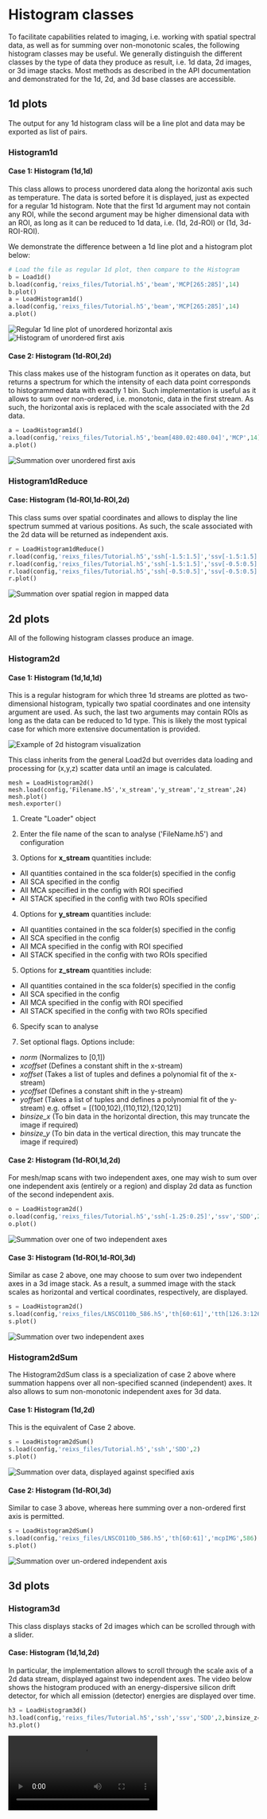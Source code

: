 # Histogram classes

To facilitate capabilities related to imaging, i.e. working with spatial spectral data, as well as for summing over non-monotonic scales, the following histogram classes may be useful. We generally distinguish the different classes by the type of data they produce as result, i.e. 1d data, 2d images, or 3d image stacks.  Most methods as described in the API documentation and demonstrated for the 1d, 2d, and 3d base classes are accessible. 

## 1d plots

The output for any 1d histogram class will be a line plot and data may be exported as list of pairs.

### Histogram1d
#### Case 1: Histogram (1d,1d)
This class allows to process unordered data along the horizontal axis such as temperature. The data is sorted before it is displayed, just as expected for a regular 1d histogram. Note that the first 1d argument may not contain any ROI, while the second argument may be higher dimensional data with an ROI, as long as it can be reduced to 1d data, i.e. (1d, 2d-ROI) or (1d, 3d-ROI-ROI).

We demonstrate the difference between a 1d line plot and a histogram plot below:

```python
# Load the file as regular 1d plot, then compare to the Histogram
b = Load1d()
b.load(config,'reixs_files/Tutorial.h5','beam','MCP[265:285]',14)
b.plot()
a = LoadHistogram1d()
a.load(config,'reixs_files/Tutorial.h5','beam','MCP[265:285]',14)
a.plot()
```

![Regular 1d line plot of unordered horizontal axis](img/Load1d.png "Regular 1d line plot of unordered horizontal axis")
![Histogram of unordered first axis](img/Histogram1d.png "Histogram of unordered first axis")

#### Case 2: Histogram (1d-ROI,2d)
This class makes use of the histogram function as it operates on data, but returns a spectrum for which the intensity of each data point corresponds to histogrammed data with exactly 1 bin. Such implementation is useful as it allows to sum over non-ordered, i.e. monotonic, data in the first stream. As such, the horizontal axis is replaced with the scale associated with the 2d data.

```python
a = LoadHistogram1d()
a.load(config,'reixs_files/Tutorial.h5','beam[480.02:480.04]','MCP',14)
a.plot()
```

![Summation over unordered first axis](img/Histogram1dwithROI.png "Summation over unordered first axis")

### Histogram1dReduce
#### Case: Histogram (1d-ROI,1d-ROI,2d)
This class sums over spatial coordinates and allows to display the line spectrum summed at various positions. As such, the scale associated with the 2d data will be returned as independent axis.

```python
r = LoadHistogram1dReduce()
r.load(config,'reixs_files/Tutorial.h5','ssh[-1.5:1.5]','ssv[-1.5:1.5]','SDD',2)
r.load(config,'reixs_files/Tutorial.h5','ssh[-1.5:1.5]','ssv[-0.5:0.5]','SDD',2)
r.load(config,'reixs_files/Tutorial.h5','ssh[-0.5:0.5]','ssv[-0.5:0.5]','SDD',2)
r.plot()
```

![Summation over spatial region in mapped data](img/Histogram1dReduce.png "Summation over spatial region in mapped data")

## 2d plots

All of the following histogram classes produce an image.

### Histogram2d
#### Case 1: Histogram (1d,1d,1d)
This is a regular histogram for which three 1d streams are plotted as two-dimensional histogram, typically two spatial coordinates and one intensity argument are used. As such, the last two arguments may contain ROIs as long as the data can be reduced to 1d type. This is likely the most typical case for which more extensive documentation is provided.

![Example of 2d histogram visualization](img/2d_histogram.png "Example of 2d histogram visualization")

This class inherits from the general Load2d but overrides data loading and processing for (x,y,z) scatter data until an image is calculated.

```
mesh = LoadHistogram2d()
mesh.load(config,'Filename.h5','x_stream','y_stream','z_stream',24)
mesh.plot()
mesh.exporter()
```

1. Create "Loader" object

2. Enter the file name of the scan to analyse ('FileName.h5') and configuration

3. Options for **x_stream** quantities include:
- All quantities contained in the sca folder(s) specified in the config
- All SCA specified in the config
- All MCA specified in the config with ROI specified
- All STACK specified in the config with two ROIs specified

4. Options for **y_stream** quantities include:
- All quantities contained in the sca folder(s) specified in the config
- All SCA specified in the config
- All MCA specified in the config with ROI specified
- All STACK specified in the config with two ROIs specified

5. Options for **z_stream** quantities include:
- All quantities contained in the sca folder(s) specified in the config
- All SCA specified in the config
- All MCA specified in the config with ROI specified
- All STACK specified in the config with two ROIs specified

6. Specify scan to analyse

7. Set optional flags. Options include:
- _norm_ (Normalizes to [0,1])
- _xcoffset_ (Defines a constant shift in the x-stream)
- _xoffset_ (Takes a list of tuples and defines a polynomial fit of the x-stream)
- _ycoffset_ (Defines a constant shift in the y-stream)
- _yoffset_ (Takes a list of tuples and defines a polynomial fit of the y-stream)
  e.g. offset = [(100,102),(110,112),(120,121)]
- _binsize_x_ (To bin data in the horizontal direction, this may truncate the image if required)
- _binsize_y_ (To bin data in the vertical direction, this may truncate the image if required)

#### Case 2: Histogram (1d-ROI,1d,2d)
For mesh/map scans with two independent axes, one may wish to sum over one independent axis (entirely or a region) and display 2d data as function of the second independent axis.

```python
o = LoadHistogram2d()
o.load(config,'reixs_files/Tutorial.h5','ssh[-1.25:0.25]','ssv','SDD',2,norm=False)
o.plot()
```

![Summation over one of two independent axes](img/Histogram2d-1ROI.png "Summation over one of two independent axes")

#### Case 3: Histogram (1d-ROI,1d-ROI,3d)
Similar as case 2 above, one may choose to sum over two independent axes in a 3d image stack. As a result, a summed image with the stack scales as horizontal and vertical coordinates, respectively, are displayed.

```python
s = LoadHistogram2d()
s.load(config,'reixs_files/LNSCO110b_586.h5','th[60:61]','tth[126.3:126.5]','mcpIMG',586)
s.plot()
```

![Summation over two independent axes](img/Histogram2d-2ROI.png "Summation over two independent axes")

### Histogram2dSum
The Histogram2dSum class is a specialization of case 2 above where summation happens over all non-specified scanned (independent) axes. It also allows to sum non-monotonic independent axes for 3d data.

#### Case 1: Histogram (1d,2d)
This is the equivalent of Case 2 above.

```python
s = LoadHistogram2dSum()
s.load(config,'reixs_files/Tutorial.h5','ssh','SDD',2)
s.plot()
```

![Summation over data, displayed against specified axis](img/LoadHistogram2dSum.png "Summation over data, displayed against specified axis")

#### Case 2: Histogram (1d-ROI,3d)
Similar to case 3 above, whereas here summing over a non-ordered first axis is permitted.

```python
s = LoadHistogram2dSum()
s.load(config,'reixs_files/LNSCO110b_586.h5','th[60:61]','mcpIMG',586)
s.plot()
```

![Summation over un-ordered independent axis](img/LoadHistogram2dSum-1ROI.png "Summation over un-ordered independent axis")

## 3d plots

### Histogram3d
This class displays stacks of 2d images which can be scrolled through with a slider.

#### Case: Histogram (1d,1d,2d)
In particular, the implementation allows to scroll through the scale axis of a 2d data stream, displayed against two independent axes. The video below shows the histogram produced with an energy-dispersive silicon drift detector, for which all emission (detector) energies are displayed over time.

```python
h3 = LoadHistogram3d()
h3.load(config,'reixs_files/Tutorial.h5','ssh','ssv','SDD',2,binsize_z=10)
h3.plot()
```

<video src="img/Histogram3d.mp4" controls></video>